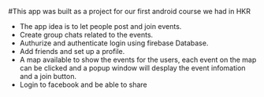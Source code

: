 #This app was built as a project for our first android course we had in HKR

* The app idea is to let people post and join events.
* Create group chats related to the events.
* Authurize and authenticate login using firebase Database.
* Add friends and set up a profile.
* A map available to show the events for the users, each event on the map can be clicked and a popup window will desplay the event infomation and a join button.
* Login to facebook and be able to share
